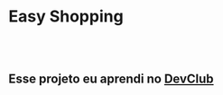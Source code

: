 <h1>Easy Shopping</h1>
<br>
<br>
<h2>Esse projeto eu aprendi no <a href="https://rodolfomori.com.br/devclub"> DevClub <a/> </h2>
